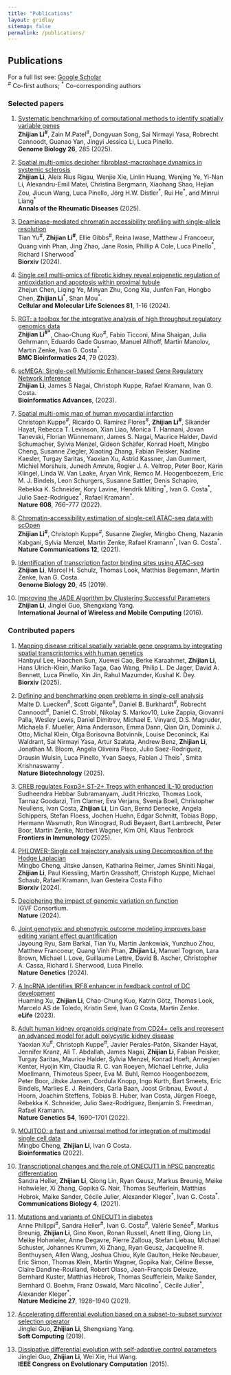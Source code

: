 ```yaml
---
title: "Publications"
layout: gridlay
sitemap: false
permalink: /publications/
---
```


## Publications

For a full list see: [Google Scholar](https://scholar.google.de/citations?user=xG5HYekAAAAJ&hl=en)  
<sup>#</sup> Co-first authors; <sup>*</sup> Co-corresponding authors

### Selected papers

1. [Systematic benchmarking of computational methods to identify spatially variable genes](https://link.springer.com/article/10.1186/s13059-025-03731-2) \
**Zhijian Li<sup>\#</sup>**, Zain M.Patel<sup>\#</sup>, Dongyuan Song, Sai Nirmayi Yasa, Robrecht Cannoodt, Guanao Yan, Jingyi Jessica Li, Luca Pinello. \
**Genome Biology 26**, 285 (2025).

1. [Spatial multi-omics decipher fibroblast-macrophage dynamics in systemic sclerosis](https://www.sciencedirect.com/science/article/pii/S0003496725009537)\
**Zhijian Li**, Aleix Rius Rigau, Wenjie Xie, Linlin Huang, Wenjing Ye, Yi-Nan Li, Alexandru-Emil Matei, Christina Bergmann, Xiaohang Shao, Hejian Zou, Jiucun Wang, Luca Pinello, Jörg H.W. Distler<sup>\*</sup>, Rui He<sup>\*</sup>, and Minrui Liang<sup>\*</sup> \
**Annals of the Rheumatic Diseases** (2025).

1. [Deaminase-mediated chromatin accessibility profiling with single-allele resolution](https://www.biorxiv.org/content/10.1101/2024.12.17.628768v1.abstract)\
Tian Yu<sup>\#</sup>, **Zhijian Li<sup>\#</sup>**, Ellie Gibbs<sup>\#</sup>, Reina Iwase, Matthew J Francoeur, Quang vinh Phan, Jing Zhao, Jane Rosin, Phillip A Cole, Luca Pinello<sup>\*</sup>, Richard I Sherwood<sup>\*</sup> \
**Biorxiv** (2024).

1. [Single cell multi-omics of fibrotic kidney reveal epigenetic regulation of antioxidation and apoptosis within proximal tubule](https://link.springer.com/article/10.1007/s00018-024-05118-1) \
Zhejun Chen, Liqing Ye, Minyan Zhu, Cong Xia, Junfen Fan, Hongbo Chen, **Zhijian Li<sup>\*</sup>**, Shan Mou<sup>\*</sup>. \
**Cellular and Molecular Life Sciences 81**, 1-16 (2024).

1. [RGT: a toolbox for the integrative analysis of high throughput regulatory genomics data](https://bmcbioinformatics.biomedcentral.com/articles/10.1186/s12859-023-05184-5) \
**Zhijian Li<sup>\#\*</sup>**, Chao-Chung Kuo<sup>\#</sup>, Fabio Ticconi, Mina Shaigan, Julia Gehrmann, Eduardo Gade Gusmao, Manuel Allhoff, Martin Manolov, Martin Zenke, Ivan G. Costa<sup>\*</sup>. \
**BMC Bioinformatics 24**, 79 (2023).

1. [scMEGA: Single-cell Multiomic Enhancer-based Gene Regulatory Network Inference](https://academic.oup.com/bioinformaticsadvances/advance-article/doi/10.1093/bioadv/vbad003/6986159?login=false) \
**Zhijian Li**, James S Nagai, Christoph Kuppe, Rafael Kramann, Ivan G. Costa. \
**Bioinformatics Advances**, (2023).

1. [Spatial multi-omic map of human myocardial infarction](https://www.nature.com/articles/s41586-022-05060-x)\
Christoph Kuppe<sup>\#</sup>, Ricardo O. Ramirez Flores<sup>\#</sup>, **Zhijian Li<sup>\#</sup>**, Sikander Hayat, Rebecca T. Levinson, Xian Liao, Monica T. Hannani, Jovan Tanevski, Florian Wünnemann, James S. Nagai, Maurice Halder, David Schumacher, Sylvia Menzel, Gideon Schäfer, Konrad Hoeft, Mingbo Cheng, Susanne Ziegler, Xiaoting Zhang, Fabian Peisker, Nadine Kaesler, Turgay Saritas, Yaoxian Xu, Astrid Kassner, Jan Gummert, Michiel Morshuis, Junedh Amrute, Rogier J. A. Veltrop, Peter Boor, Karin Klingel, Linda W. Van Laake, Aryan Vink, Remco M. Hoogenboezem, Eric M. J. Bindels, Leon Schurgers, Susanne Sattler, Denis Schapiro, Rebekka K. Schneider, Kory Lavine, Hendrik Milting<sup>\*</sup>, Ivan G. Costa<sup>\*</sup>, Julio Saez-Rodriguez<sup>\*</sup>, Rafael Kramann<sup>\*</sup>. \
**Nature 608**, 766–777 (2022).

1. [Chromatin-accessibility estimation of single-cell ATAC-seq data with scOpen](https://www.nature.com/articles/s41467-021-26530-2)\
**Zhijian Li<sup>\#</sup>**, Christoph Kuppe<sup>\#</sup>, Susanne Ziegler, Mingbo Cheng, Nazanin Kabgani, Sylvia Menzel, Martin Zenke, Rafael Kramann<sup>\*</sup>, Ivan G. Costa<sup>\*</sup>. \
**Nature Communications 12**, (2021).

1. [Identification of transcription factor binding sites using ATAC-seq](https://genomebiology.biomedcentral.com/articles/10.1186/s13059-019-1642-2)\
**Zhijian Li**, Marcel H. Schulz, Thomas Look, Matthias Begemann, Martin Zenke, Ivan G. Costa. \
**Genome Biology 20**, 45 (2019).

1. [Improving the JADE Algorithm by Clustering Successful Parameters](https://www.inderscienceonline.com/doi/abs/10.1504/IJWMC.2016.081159)\
**Zhijian Li**, Jinglei Guo, Shengxiang Yang.\
**International Journal of Wireless and Mobile Computing** (2016).

### Contributed papers

1. [Mapping disease critical spatially variable gene programs by integrating spatial transcriptomics with human genetics]([https://www.biorxiv.org/content/10.1101/2025.09.24.678397v1]) \
Hanbyul Lee, Haochen Sun, Xuewei Cao, Berke Karaahmet, **Zhijian Li**, Hans Ulrich-Klein, Mariko Taga, Gao Wang, Philip L. De Jager, David A. Bennett, Luca Pinello, Xin Jin, Rahul Mazumder, Kushal K. Dey. \
**Biorxiv** (2025).

1. [Defining and benchmarking open problems in single-cell analysis](https://www.nature.com/articles/s41587-025-02694-w) \
Malte D. Luecken<sup>\#</sup>, Scott Gigante<sup>\#</sup>, Daniel B. Burkhardt<sup>\#</sup>, Robrecht Cannoodt<sup>\#</sup>, Daniel C. Strobl, Nikolay S. Markov10, Luke Zappia, Giovanni Palla, Wesley Lewis, Daniel Dimitrov, Michael E. Vinyard, D.S. Magruder, Michaela F. Mueller, Alma Andersson, Emma Dann, Qian Qin, Dominik J. Otto, Michal Klein, Olga Borisovna Botvinnik, Louise Deconinck, Kai Waldrant, Sai Nirmayi Yasa, Artur Szałata, Andrew Benz, **Zhijian Li**, Jonathan M. Bloom, Angela Oliveira Pisco, Julio Saez-Rodriguez, Drausin Wulsin, Luca Pinello, Yvan Saeys, Fabian J Theis<sup>\*</sup>, Smita Krishnaswamy<sup>\*</sup>. \
**Nature Biotechnology** (2025).

1.  [CREB regulates Foxp3+ ST-2+ Tregs with enhanced IL-10 production](https://www.frontiersin.org/journals/immunology/articles/10.3389/fimmu.2025.1601008/full)\
Sudheendra Hebbar Subramanyam, Judit Hriczko, Thomas Look, Tannaz Goodarzi, Tim Clarner, Eva Verjans, Svenja Boell, Christopher Neullens, Ivan Costa, **Zhijian Li**, Lin Gan, Bernd Denecke, Angela Schippers, Stefan Floess, Jochen Huehn, Edgar Schmitt, Tobias Bopp, Hermann Wasmuth, Ron Winograd, Rudi Beyaert, Bart Lambrecht, Peter Boor, Martin Zenke, Norbert Wagner, Kim Ohl, Klaus Tenbrock \
**Frontiers in Immunology** (2025).

1.  [PHLOWER-Single cell trajectory analysis using Decomposition of the Hodge Laplacian](https://www.biorxiv.org/content/10.1101/2024.10.01.613179v2)\
Mingbo Cheng, Jitske Jansen, Katharina Reimer, James Shiniti Nagai, **Zhijian Li**, Paul Kiessling, Martin Grasshoff, Christoph Kuppe, Michael Schaub, Rafael Kramann, Ivan Gesteira Costa Filho\
**Biorxiv** (2024).

1. [Deciphering the impact of genomic variation on function](https://www.nature.com/articles/s41586-024-07510-0)\
IGVF Consortium. \
**Nature** (2024).

1. [Joint genotypic and phenotypic outcome modeling improves base editing variant effect quantification](https://www.nature.com/articles/s41588-024-01726-6) \
Jayoung Ryu, Sam Barkal, Tian Yu, Martin Jankowiak, Yunzhuo Zhou, Matthew Francoeur, Quang Vinh Phan, **Zhijian Li**, Manuel Tognon, Lara Brown, Michael I. Love, Guillaume Lettre, David B. Ascher, Christopher A. Cassa, Richard I. Sherwood, Luca Pinello. \
**Nature Genetics** (2024).

1. [A lncRNA identifies IRF8 enhancer in feedback control of DC development](https://elifesciences.org/articles/83342)\
Huaming Xu, **Zhijian Li**, Chao-Chung Kuo, Katrin Götz, 
Thomas Look, Marcelo AS de Toledo, Kristin Seré, Ivan G Costa, Martin Zenke.\
**eLife** (2023).

1. [Adult human kidney organoids originate from CD24+ cells and represent an advanced model for adult polycystic kidney disease](https://www.nature.com/articles/s41588-022-01202-z)\
Yaoxian Xu<sup>\#</sup>, Christoph Kuppe<sup>\#</sup>, Javier Perales-Patón, Sikander Hayat, Jennifer Kranz, Ali T. Abdallah, James Nagai, **Zhijian Li**, Fabian Peisker, Turgay Saritas, Maurice Halder, Sylvia Menzel, Konrad Hoeft, Annegien Kenter, Hyojin Kim, Claudia R. C. van Roeyen, Michael Lehrke, Julia Moellmann, Thimoteus Speer, Eva M. Buhl, Remco Hoogenboezem, Peter Boor, Jitske Jansen, Cordula Knopp, Ingo Kurth, Bart Smeets, Eric Bindels, Marlies E. J. Reinders, Carla Baan, Joost Gribnau, Ewout J. Hoorn, Joachim Steffens, Tobias B. Huber, Ivan Costa, Jürgen Floege, Rebekka K. Schneider, Julio Saez-Rodriguez, Benjamin S. Freedman, Rafael Kramann. \
**Nature Genetics 54**, 1690–1701 (2022).

1. [MOJITOO: a fast and universal method for integration of multimodal single cell data](https://academic.oup.com/bioinformatics/article/38/Supplement_1/i282/6617520)\
Mingbo Cheng, **Zhijian Li**, Ivan G Costa. \
**Bioinformatics** (2022).

1. [Transcriptional changes and the role of ONECUT1 in hPSC pancreatic differentiation](https://www.nature.com/articles/s42003-021-02818-3)\
Sandra Heller, **Zhijian Li**, Qiong Lin, Ryan Geusz, Markus Breunig, Meike Hohwieler, Xi Zhang, Gopika G. Nair, Thomas Seufferlein, Matthias Hebrok, Maike Sander, Cécile Julier, Alexander Kleger<sup>\*</sup>, Ivan G. Costa<sup>\*</sup>. \
**Communications Biology 4**, (2021).

1. [Mutations and variants of ONECUT1 in diabetes](https://www.nature.com/articles/s41591-021-01502-7)\
Anne Philippi<sup>\#</sup>, Sandra Heller<sup>\#</sup>, Ivan G. Costa<sup>\#</sup>, Valérie Senée<sup>\#</sup>, Markus Breunig, **Zhijian Li**, Gino Kwon, Ronan Russell, Anett Illing, Qiong Lin, Meike Hohwieler, Anne Degavre, Pierre Zalloua, Stefan Liebau, Michael Schuster, Johannes Krumm, Xi Zhang, Ryan Geusz, Jacqueline R. Benthuysen, Allen Wang, Joshua Chiou, Kyle Gaulton, Heike Neubauer, Eric Simon, Thomas Klein, Martin Wagner, Gopika Nair, Céline Besse, Claire Dandine-Roulland, Robert Olaso, Jean-François Deleuze, Bernhard Kuster, Matthias Hebrok, Thomas Seufferlein, Maike Sander, Bernhard O. Boehm, Franz Oswald, Marc Nicolino<sup>\*</sup>, Cécile Julier<sup>\*</sup>, Alexander Kleger<sup>\*</sup>. \
**Nature Medicine 27**, 1928–1940 (2021).

1. [Accelerating differential evolution based on a subset-to-subset survivor selection operator](https://link.springer.com/article/10.1007/s00500-018-3060-x)\
Jinglei Guo, **Zhijian Li**, Shengxiang Yang.\
**Soft Computing** (2019).

1. [Dissipative differential evolution with self-adaptive control parameters](https://ieeexplore.ieee.org/abstract/document/7257274)\
Jinglei Guo, **Zhijian Li**, Wei Xie, Hui Wang.\
**IEEE Congress on Evolutionary Computation** (2015).
